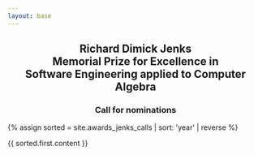 ```yaml
---
layout: base
---
```

<center>
  <h2> 
    Richard Dimick Jenks <br>
    Memorial Prize for Excellence in <br>
    Software Engineering applied to Computer Algebra
  </h2>
  <h3> Call for nominations  </h3>

</center>
 
  {% assign sorted = site.awards_jenks_calls | sort: 'year' | reverse %}
 
 {{ sorted.first.content }}